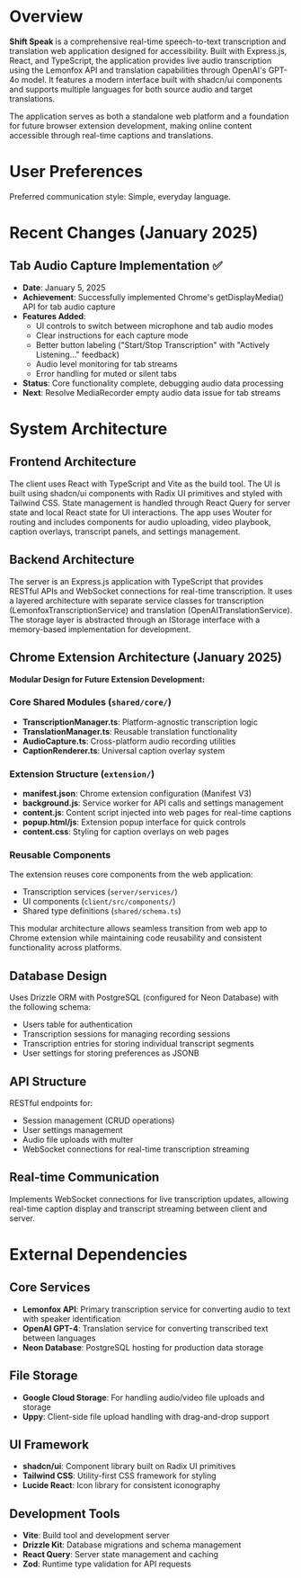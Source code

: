 # Overview

**Shift Speak** is a comprehensive real-time speech-to-text transcription and translation web application designed for accessibility. Built with Express.js, React, and TypeScript, the application provides live audio transcription using the Lemonfox API and translation capabilities through OpenAI's GPT-4o model. It features a modern interface built with shadcn/ui components and supports multiple languages for both source audio and target translations.

The application serves as both a standalone web platform and a foundation for future browser extension development, making online content accessible through real-time captions and translations.

# User Preferences

Preferred communication style: Simple, everyday language.

# Recent Changes (January 2025)

## Tab Audio Capture Implementation ✅
- **Date**: January 5, 2025
- **Achievement**: Successfully implemented Chrome's getDisplayMedia() API for tab audio capture
- **Features Added**:
  - UI controls to switch between microphone and tab audio modes
  - Clear instructions for each capture mode
  - Better button labeling ("Start/Stop Transcription" with "Actively Listening..." feedback)
  - Audio level monitoring for tab streams
  - Error handling for muted or silent tabs
- **Status**: Core functionality complete, debugging audio data processing
- **Next**: Resolve MediaRecorder empty audio data issue for tab streams

# System Architecture

## Frontend Architecture
The client uses React with TypeScript and Vite as the build tool. The UI is built using shadcn/ui components with Radix UI primitives and styled with Tailwind CSS. State management is handled through React Query for server state and local React state for UI interactions. The app uses Wouter for routing and includes components for audio uploading, video playbook, caption overlays, transcript panels, and settings management.

## Backend Architecture
The server is an Express.js application with TypeScript that provides RESTful APIs and WebSocket connections for real-time transcription. It uses a layered architecture with separate service classes for transcription (LemonfoxTranscriptionService) and translation (OpenAITranslationService). The storage layer is abstracted through an IStorage interface with a memory-based implementation for development.

## Chrome Extension Architecture (January 2025)
**Modular Design for Future Extension Development:**

### Core Shared Modules (`shared/core/`)
- **TranscriptionManager.ts**: Platform-agnostic transcription logic
- **TranslationManager.ts**: Reusable translation functionality  
- **AudioCapture.ts**: Cross-platform audio recording utilities
- **CaptionRenderer.ts**: Universal caption overlay system

### Extension Structure (`extension/`)
- **manifest.json**: Chrome extension configuration (Manifest V3)
- **background.js**: Service worker for API calls and settings management
- **content.js**: Content script injected into web pages for real-time captions
- **popup.html/js**: Extension popup interface for quick controls
- **content.css**: Styling for caption overlays on web pages

### Reusable Components
The extension reuses core components from the web application:
- Transcription services (`server/services/`)
- UI components (`client/src/components/`) 
- Shared type definitions (`shared/schema.ts`)

This modular architecture allows seamless transition from web app to Chrome extension while maintaining code reusability and consistent functionality across platforms.

## Database Design
Uses Drizzle ORM with PostgreSQL (configured for Neon Database) with the following schema:
- Users table for authentication
- Transcription sessions for managing recording sessions
- Transcription entries for storing individual transcript segments
- User settings for storing preferences as JSONB

## API Structure
RESTful endpoints for:
- Session management (CRUD operations)
- User settings management
- Audio file uploads with multer
- WebSocket connections for real-time transcription streaming

## Real-time Communication
Implements WebSocket connections for live transcription updates, allowing real-time caption display and transcript streaming between client and server.

# External Dependencies

## Core Services
- **Lemonfox API**: Primary transcription service for converting audio to text with speaker identification
- **OpenAI GPT-4**: Translation service for converting transcribed text between languages
- **Neon Database**: PostgreSQL hosting for production data storage

## File Storage
- **Google Cloud Storage**: For handling audio/video file uploads and storage
- **Uppy**: Client-side file upload handling with drag-and-drop support

## UI Framework
- **shadcn/ui**: Component library built on Radix UI primitives
- **Tailwind CSS**: Utility-first CSS framework for styling
- **Lucide React**: Icon library for consistent iconography

## Development Tools
- **Vite**: Build tool and development server
- **Drizzle Kit**: Database migrations and schema management
- **React Query**: Server state management and caching
- **Zod**: Runtime type validation for API requests